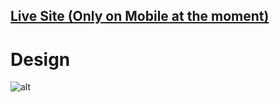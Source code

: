 ## [Live Site (Only on Mobile at the moment)](https://fervent-swirles-43939b.netlify.app/)

# Design

![alt](https://i.imgur.com/78oy8Wt.png)
